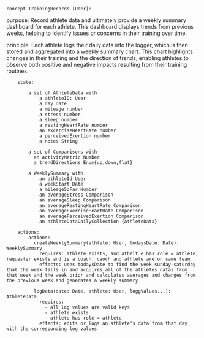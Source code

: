     concept TrainingRecords [User]:

  purpose: Record athlete data and ultimately provide a weekly summary dashboard for each athlete. This dashboard displays trends from previous weeks, helping to identify issues or concerns in their training over time.

  principle: Each athlete logs their daily data into the logger, which is then stored and aggregated into a weekly summary chart. This chart highlights changes in their training and the direction of trends, enabling athletes to observe both positive and negative impacts resulting from their training routines.

        state:

            a set of AthleteData with
                a athleteID: User
                a day Date
                a mileage number
                a stress number
                a sleep number
                a restingHeartRate number
                an excerciseHeartRate number
                a perceivedExertion number
                a notes String

            a set of Comparisons with
              an activityMetric Number
              a trendDirections Enum{up,down,flat}
            
            a WeeklySummary with
                an athleteId User
                a weekStart Date
                a mileageSoFar Number
                an averageStress Comparison
                an averageSleep Comparison
                an averageRestingHeartRate Comparison
                an averageExerciseHeartRate Comparison
                an averagePerceivedExertion Comparison
                an athleteDataDailyCollection {AthleteData}
            
        actions:
            actions:
              createWeeklySummary(athlete: User, todaysDate: Date): WeeklySummary
                requires: athlete exists, and athelt e has role = athlete, requester exists and is a coach, caoch and athlete are on same team
                effects: uses todaysDate to find the week sunday-saturday that the week falls in and acquires all of the athletes datas from that week and the week prior and calculates averages and changes from the previous week and generates a weekly summary 
              
              logData(date: Date, athlete: User, loggValues...): AthleteData
                requires: 
                  - all log values are valid keys
                  - athlete exists
                  - athlete has role = athlete
                effects: edits or logs an athlete's data from that day with the corresponding log values